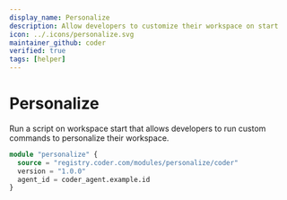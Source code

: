 ```yaml
---
display_name: Personalize
description: Allow developers to customize their workspace on start
icon: ../.icons/personalize.svg
maintainer_github: coder
verified: true
tags: [helper]
---
```


# Personalize

Run a script on workspace start that allows developers to run custom commands to personalize their workspace.

```tf
module "personalize" {
  source = "registry.coder.com/modules/personalize/coder"
  version = "1.0.0"
  agent_id = coder_agent.example.id
}
```
